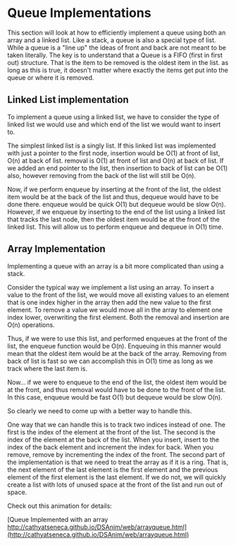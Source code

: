 # Queue Implementations

This section will look at how to efficiently implement a queue using both an array and a linked list.  Like a stack, a queue is also a special type of list. While a queue is a "line up" the ideas of front and back are not meant to be taken literally.  The key is to understand that a Queue is a FIFO (first in first out) structure.  That is the item to be removed is the oldest item in the list.  as long as this is true, it doesn't matter where exactly the items get put into the queue or where it is removed.


## Linked List implementation


To implement a queue using a linked list, we have to consider the type of linked list we would use and which end of the list we would want to insert to.

The simplest linked list is a singly list.  If this linked list was implemented with just a pointer to the first node, insertion would be O(1) at front of list, O(n) at back of list.  removal is O(1) at front of list and O(n) at back of list. If we added an end pointer to the list, then insertion to back of list can be O(1) also, however removing from the back of the list will still be O(n).

Now, if we perform enqueue by inserting at the front of the list, the oldest item would be at the back of the list and thus, dequeue would have to be done there.  enqueue would be quick O(1) but dequeue would be slow O(n).  However, if we enqueue by inserting to the end of the list using a linked list that tracks the last node, then the oldest item would be at the front of the linked list.  This will allow us to perform enqueue and dequeue in O(1) time.

## Array Implementation

Implementing a queue with an array is a bit more complicated than using a stack.

Consider the typical way we implement a list using an array.  To insert a value to the front of the list, we would move all existing values to an element that is one index higher in the array then add the new value to the first element.  To remove a value we would move all in the array to element one index lower, overwriting the first element.  Both the removal and insertion are O(n) operations.

Thus, if we were to use this list, and performed enqueues at the front of the list, the enqueue function would be O(n).  Enqueuing in this manner would mean that the oldest item would be at the back of the array.  Removing from back of list is fast so we can accomplish this in O(1) time as long as we track where the last item is.

Now... if we were to enqueue to the end of the list, the oldest item would be at the front, and thus removal would have to be done to the front of the list.  In this case, enqueue would be fast O(1) but dequeue would be slow O(n).

So clearly we need to come up with a better way to handle this.

One way that we can handle this is to track two indices instead of one.  The first is the index of the element at the front of the list.  The second is the index of the element at the back of the list.  When you insert, insert to the index of the back element and increment the index for back.  When you remove, remove by incrementing the index of the front.  The second part of the implementation is that we need to treat the array as if it is a ring.  That is, the next element of the last element is the first element and the previous element of the first element is the last element.  If we do not, we will quickly create a list with lots of unused space at the front of the list and run out of space.

Check out this animation for details:

[Queue Implemented with an array http://cathyatseneca.github.io/DSAnim/web/arrayqueue.html](http://cathyatseneca.github.io/DSAnim/web/arrayqueue.html)
